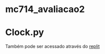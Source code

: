 # mc714_avaliacao2

# Clock.py

Também pode ser acessado através do [replit](https://replit.com/@Yukine_/clock#clock.py)
